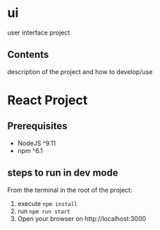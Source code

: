 # ui

user interface project

## Contents

description of the project and how to develop/use

# React Project

## Prerequisites

- NodeJS ^9.11
- npm ^6.1


## steps to run in dev mode

From the terminal in the root of the project:
1. execute `npm install`
2. run `npm run start`
3. Open your browser on http://localhost:3000
